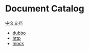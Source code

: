 # Document Catalog
 
[中文文档](./zh-cn/README.md) 
* [dubbo](dubbo/dubbo.md)
* [http](http/http.md)
* [mock](mock.md)